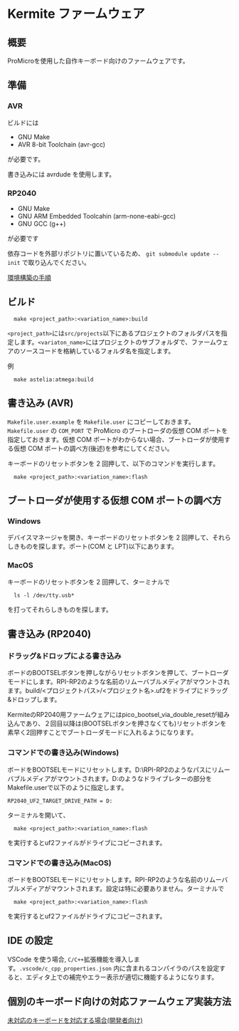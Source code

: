 # Kermite ファームウェア
## 概要

ProMicroを使用した自作キーボード向けのファームウェアです。

## 準備

### AVR

ビルドには

- GNU Make
- AVR 8-bit Toolchain (avr-gcc)

が必要です。

書き込みには avrdude を使用します。
### RP2040

- GNU Make
- GNU ARM Embedded Toolcahin (arm-none-eabi-gcc)
- GNU GCC (g++)

が必要です

依存コードを外部リポジトリに置いているため、
`git submodule update --init`
で取り込んでください。

[環境構築の手順](./docs/build_environment/index.md)
## ビルド

```
  make <project_path>:<variation_name>:build
```

`<project_path>`には`src/projects`以下にあるプロジェクトのフォルダパスを指定します。`<variaton_name>`にはプロジェクトのサブフォルダで、ファームウェアのソースコードを格納しているフォルダ名を指定します。

例
```
  make astelia:atmega:build
```

## 書き込み (AVR)

`Makefile.user.example` を `Makefile.user` にコピーしておきます。
`Makefile.user` の `COM_PORT` で ProMicro のブートローダの仮想 COM ポートを指定しておきます。仮想 COM ポートがわからない場合、ブートローダが使用する仮想 COM ポートの調べ方(後述)を参考にしてください。

キーボードのリセットボタンを 2 回押して、以下のコマンドを実行します。

```
  make <project_path>:<variation_name>:flash
```

## ブートローダが使用する仮想 COM ポートの調べ方

### Windows

デバイスマネージャを開き、キーボードのリセットボタンを 2 回押して、それらしきものを探します。ポート(COM と LPT)以下にあります。

### MacOS

キーボードのリセットボタンを 2 回押して、ターミナルで

```
  ls -l /dev/tty.usb*
```

を打ってそれらしきものを探します。

## 書き込み (RP2040)
### ドラッグ&ドロップによる書き込み
ボードのBOOTSELボタンを押しながらリセットボタンを押して、ブートローダモードにします。RPI-RP2のような名前のリムーバブルメディアがマウントされます。build/<プロジェクトパス>/<プロジェクト名>.uf2をドライブにドラッグ&ドロップします。

KermiteのRP2040用ファームウェアにはpico_bootsel_via_double_resetが組み込んであり、２回目以降は(BOOTSELボタンを押さなくても)リセットボタンを素早く2回押すことでブートローダモードに入れるようになります。

### コマンドでの書き込み(Windows)

ボードをBOOTSELモードにリセットします。D:\RPI-RP2のようなパスにリムーバブルメディアがマウントされます。D:のようなドライブレターの部分をMakefile.userで以下のように指定します。
```
RP2040_UF2_TARGET_DRIVE_PATH = D:
```
ターミナルを開いて、
```
  make <project_path>:<variation_name>:flash
```
を実行するとuf2ファイルがドライブにコピーされます。

### コマンドでの書き込み(MacOS)
ボードをBOOTSELモードにリセットします。RPI-RP2のような名前のリムーバブルメディアがマウントされます。設定は特に必要ありません。ターミナルで
``` 
  make <project_path>:<variation_name>:flash
```
を実行するとuf2ファイルがドライブにコピーされます。
## IDE の設定

VSCode を使う場合, `C/C++`拡張機能を導入します。`.vscode/c_cpp_properties.json` 内に含まれるコンパイラのパスを設定すると、エディタ上での補完やエラー表示が適切に機能するようになります。

## 個別のキーボード向けの対応ファームウェア実装方法

[未対応のキーボードを対応する場合(開発者向け)](./docks/developer_guide.md)
